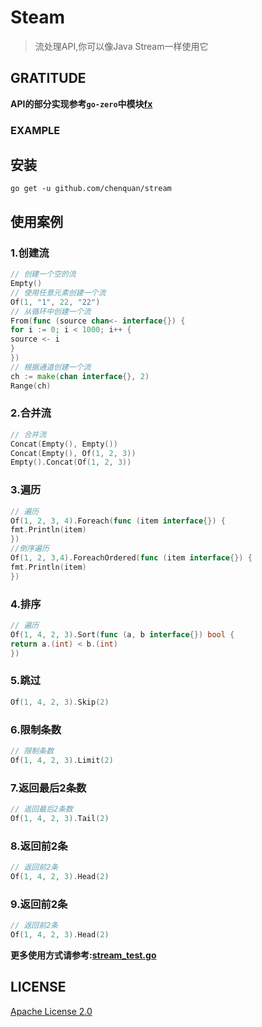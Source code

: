 # Steam

> 流处理API,你可以像Java Stream一样使用它

## GRATITUDE

**API的部分实现参考`go-zero`中模块[fx](https://github.com/tal-tech/go-zero/blob/master/core/fx/stream.go)**

### EXAMPLE

## 安装

```shell
go get -u github.com/chenquan/stream
```

## 使用案例

### 1.创建流

```go
// 创建一个空的流
Empty()
// 使用任意元素创建一个流
Of(1, "1", 22, "22")
// 从循环中创建一个流
From(func (source chan<- interface{}) {
for i := 0; i < 1000; i++ {
source <- i
}
})
// 根据通道创建一个流
ch := make(chan interface{}, 2)
Range(ch)
```

### 2.合并流

```go
// 合并流
Concat(Empty(), Empty())
Concat(Empty(), Of(1, 2, 3))
Empty().Concat(Of(1, 2, 3))

```

### 3.遍历

```go
// 遍历
Of(1, 2, 3, 4).Foreach(func (item interface{}) {
fmt.Println(item)
})
//倒序遍历
Of(1, 2, 3,4).ForeachOrdered(func (item interface{}) {
fmt.Println(item)
})
```

### 4.排序

```go
// 遍历
Of(1, 4, 2, 3).Sort(func (a, b interface{}) bool {
return a.(int) < b.(int)
})
```

### 5.跳过

```go
Of(1, 4, 2, 3).Skip(2)
```

### 6.限制条数

```go
// 限制条数
Of(1, 4, 2, 3).Limit(2)

```

### 7.返回最后2条数

```go
// 返回最后2条数
Of(1, 4, 2, 3).Tail(2)
```

### 8.返回前2条

```go
// 返回前2条
Of(1, 4, 2, 3).Head(2)
```

### 9.返回前2条

```go
// 返回前2条
Of(1, 4, 2, 3).Head(2)
```

**更多使用方式请参考:[stream_test.go](stream_test.go)**

## LICENSE

[Apache License 2.0](LICENSE)